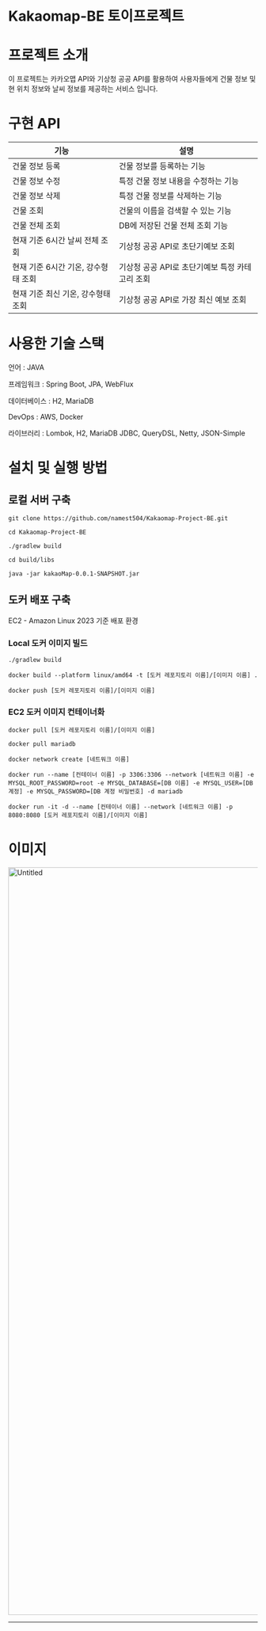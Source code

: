 # Kakaomap-BE 토이프로젝트

# **프로젝트 소개**

이 프로젝트는 카카오맵 API와 기상청 공공 API를 활용하여 사용자들에게 건물 정보 및 현 위치 정보와 날씨 정보를 제공하는 서비스 입니다.

# **구현 API**

| 기능                   | 설명                           |
|----------------------|------------------------------|
| 건물 정보 등록             | 건물 정보를 등록하는 기능               |
| 건물 정보 수정             | 특정 건물 정보 내용을 수정하는 기능         |
| 건물 정보 삭제             | 특정 건물 정보를 삭제하는 기능            |
| 건물 조회                | 건물의 이름을 검색할 수 있는 기능          |
| 건물 전체 조회             | DB에 저장된 건물 전체 조회 기능          |
| 현재 기준 6시간 날씨 전체 조회   | 기상청 공공 API로 초단기예보 조회         |
| 현재 기준 6시간 기온, 강수형태 조회 | 기상청 공공 API로 초단기예보 특정 카테고리 조회 |
| 현재 기준 최신 기온, 강수형태 조회 | 기상청 공공 API로 가장 최신 예보 조회      |

# **사용한 기술 스택**

언어 : JAVA

프레임워크 : Spring Boot, JPA, WebFlux

데이터베이스 : H2, MariaDB

DevOps : AWS, Docker

라이브러리 : Lombok, H2, MariaDB JDBC, QueryDSL, Netty, JSON-Simple

# **설치 및 실행 방법**

## 로컬 서버 구축

```text
git clone https://github.com/namest504/Kakaomap-Project-BE.git

cd Kakaomap-Project-BE

./gradlew build

cd build/libs

java -jar kakaoMap-0.0.1-SNAPSHOT.jar
```

## 도커 배포 구축

EC2 - Amazon Linux 2023 기준 배포 환경
### Local 도커 이미지 빌드
```text
./gradlew build

docker build --platform linux/amd64 -t [도커 레포지토리 이름]/[이미지 이름] .

docker push [도커 레포지토리 이름]/[이미지 이름]
```
### EC2 도커 이미지 컨테이너화
```text
docker pull [도커 레포지토리 이름]/[이미지 이름]

docker pull mariadb

docker network create [네트워크 이름]

docker run --name [컨테이너 이름] -p 3306:3306 --network [네트워크 이름] -e MYSQL_ROOT_PASSWORD=root -e MYSQL_DATABASE=[DB 이름] -e MYSQL_USER=[DB 계정] -e MYSQL_PASSWORD=[DB 계정 비밀번호] -d mariadb

docker run -it -d --name [컨테이너 이름] --network [네트워크 이름] -p 8080:8080 [도커 레포지토리 이름]/[이미지 이름]
```

# **이미지**

<img width="1511" alt="Untitled" src="https://github.com/namest504/Kakaomap-Project-BE/assets/61047602/ccba833a-982e-4ea8-ac7e-ee7a1e0a4299">


---
